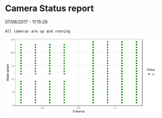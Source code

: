 Camera Status report
================
07/06/2017 - 11:15:26

    All cameras are up and running

![](camreport_files/figure-markdown_github/unnamed-chunk-2-1.png)
